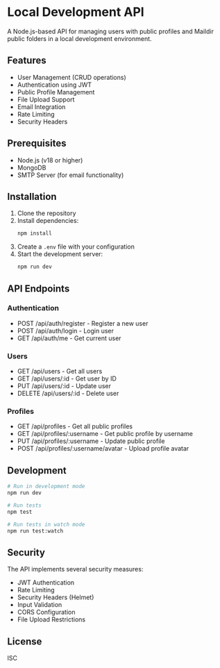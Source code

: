 # Local Development API

A Node.js-based API for managing users with public profiles and Maildir public folders in a local development environment.

## Features

- User Management (CRUD operations)
- Authentication using JWT
- Public Profile Management
- File Upload Support
- Email Integration
- Rate Limiting
- Security Headers

## Prerequisites

- Node.js (v18 or higher)
- MongoDB
- SMTP Server (for email functionality)

## Installation

1. Clone the repository
2. Install dependencies:
   ```bash
   npm install
   ```
3. Create a `.env` file with your configuration
4. Start the development server:
   ```bash
   npm run dev
   ```

## API Endpoints

### Authentication
- POST /api/auth/register - Register a new user
- POST /api/auth/login - Login user
- GET /api/auth/me - Get current user

### Users
- GET /api/users - Get all users
- GET /api/users/:id - Get user by ID
- PUT /api/users/:id - Update user
- DELETE /api/users/:id - Delete user

### Profiles
- GET /api/profiles - Get all public profiles
- GET /api/profiles/:username - Get public profile by username
- PUT /api/profiles/:username - Update public profile
- POST /api/profiles/:username/avatar - Upload profile avatar

## Development

```bash
# Run in development mode
npm run dev

# Run tests
npm test

# Run tests in watch mode
npm run test:watch
```

## Security

The API implements several security measures:
- JWT Authentication
- Rate Limiting
- Security Headers (Helmet)
- Input Validation
- CORS Configuration
- File Upload Restrictions

## License

ISC
